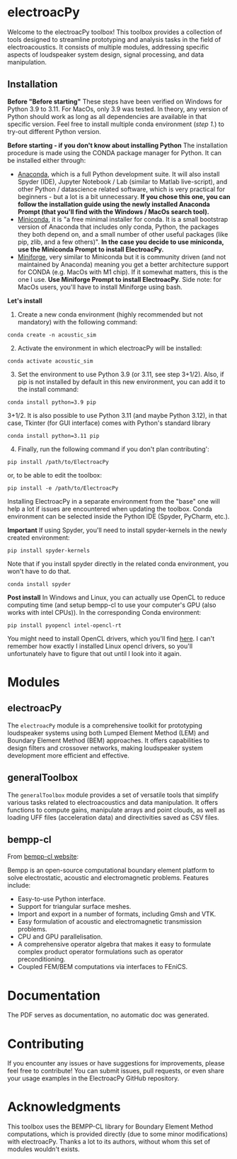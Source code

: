 # electroacPy

Welcome to the electroacPy toolbox! This toolbox provides a collection of tools designed to streamline prototyping and analysis tasks in the field of electroacoustics. It consists of multiple modules, addressing specific aspects of loudspeaker system design, signal processing, and data manipulation.

## Installation

**Before "Before starting"**
These steps have been verified on Windows for Python 3.9 to 3.11. For MacOs, only 3.9 was tested. In theory, any version of Python should work as long as all dependencies are available in that specific version. Feel free to install multiple conda environment (*step 1.*) to try-out different Python version. 

**Before starting - if you don't know about installing Python**
The installation procedure is made using the CONDA package manager for Python. It can be installed either through:
- [Anaconda](https://www.anaconda.com/download/), which is a full Python development suite. It will also install Spyder (IDE), Jupyter Notebook / Lab (similar to Matlab live-script), and other Python / datascience related software, which is very practical for beginners - but a lot is a bit unnecessary. **If you chose this one, you can follow the installation guide using the newly installed Anaconda Prompt (that you'll find with the Windows / MacOs search tool).**
- [Miniconda](https://docs.anaconda.com/free/miniconda/miniconda-install/), it is "a free minimal installer for conda. It is a small bootstrap version of Anaconda that includes only conda, Python, the packages they both depend on, and a small number of other useful packages (like pip, zlib, and a few others)". **In the case you decide to use miniconda, use the Miniconda Prompt to install ElectroacPy.**
- [Miniforge](https://conda-forge.org/miniforge/), very similar to Miniconda but it is community driven (and not maintained by Anaconda) meaning you get a better architecture support for CONDA (e.g. MacOs with M1 chip). If it somewhat matters, this is the one I use. **Use Miniforge Prompt to install ElectroacPy**. Side note: for MacOs users, you'll have to install Miniforge using bash.

**Let's install**

1. Create a new conda environment (highly recommended but not mandatory) with the following command:

```shell
conda create -n acoustic_sim
```
   
2. Activate the environment in which electroacPy will be installed:

```shell
conda activate acoustic_sim
```

3. Set the environment to use Python 3.9 (or 3.11, see step 3+1/2). Also, if pip is not installed by default in this new environment, you can add it to the install command:

```shell
conda install python=3.9 pip
```

3+1/2. It is also possible to use Python 3.11 (and maybe Python 3.12), in that case, Tkinter (for GUI interface) comes with Python's standard library
```shell
conda install python=3.11 pip
```

4. Finally, run the following command if you don't plan contributing':

```shell
pip install /path/to/ElectroacPy
```

or, to be able to edit the toolbox:

```shell
pip install -e /path/to/ElectroacPy
```

Installing ElectroacPy in a separate environment from the "base" one will help a lot if issues are encountered when updating the toolbox. Conda environment can be selected inside the Python IDE (Spyder, PyCharm, etc.).

**Important**
If using Spyder, you'll need to install spyder-kernels in the newly created environment:
```shell
pip install spyder-kernels
```
Note that if you install spyder directly in the related conda environment, you won't have to do that.
```shell
conda install spyder
```


**Post install**
In Windows and Linux, you can actually use OpenCL to reduce computing time (and setup bempp-cl to use your computer's GPU (also works with intel CPUs)). In the corresponding Conda environment:
```shell
pip install pyopencl intel-opencl-rt
```
You might need to install OpenCL drivers, which you'll find [here](https://www.intel.com/content/www/us/en/developer/articles/technical/intel-cpu-runtime-for-opencl-applications-with-sycl-support.html). I can't remember how exactly I installed Linux opencl drivers, so you'll unfortunately have to figure that out until I look into it again.

# Modules

## electroacPy

The `electroacPy` module is a comprehensive toolkit for prototyping loudspeaker systems using both Lumped Element Method (LEM) and Boundary Element Method (BEM) approaches. It offers capabilities to design filters and crossover networks, making loudspeaker system development more efficient and effective.

## generalToolbox

The `generalToolbox` module provides a set of versatile tools that simplify various tasks related to electroacoustics and data manipulation. It offers functions to compute gains, manipulate arrays and point clouds, as well as loading UFF files (acceleration data) and directivities saved as CSV files.

## bempp-cl
From [bempp-cl website](https://bempp.com):

Bempp is an open-source computational boundary element platform to solve electrostatic, acoustic and electromagnetic problems. Features include:
- Easy-to-use Python interface.
- Support for triangular surface meshes.
- Import and export in a number of formats, including Gmsh and VTK.
- Easy formulation of acoustic and electromagnetic transmission problems.
- CPU and GPU parallelisation.
- A comprehensive operator algebra that makes it easy to formulate complex product operator formulations such as operator preconditioning.
- Coupled FEM/BEM computations via interfaces to FEniCS.

# Documentation

The PDF serves as documentation, no automatic doc was generated. 

# Contributing

If you encounter any issues or have suggestions for improvements, please feel free to contribute! You can submit issues, pull requests, or even share your usage examples in the ElectroacPy GitHub repository.

# Acknowledgments

This toolbox uses the BEMPP-CL library for Boundary Element Method computations, which is provided directly (due to some minor modifications) with electroacPy. Thanks a lot to its authors, without whom this set of modules wouldn't exists. 
